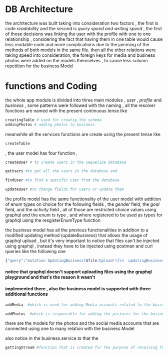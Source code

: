 # 

# DB Architecture

the architecture was built taking into consideration two factors , the first is code *readability* and the second
is *query speed and writing speed* ,
the first of those decisions was linking the user with the profile with one to one relationship , considering
the fact that having them in one table would cause less readable code and more complications due to the 
jamming of the methods of both models in the same file. then all the other relations were taking speed into consideration, the foreign keys for media and business photos were added on the models themselves , to cause less
column repetition for the business Model 


# functions and Coding

the whole app module is divided into three main modules , *user* , *profile* and *business* , some patterns were 
followed with the naming , all the resolver functions are named with the present continuous tense like 
```python
creatingTable # used for creatig the schema 
addingPhotos # adding photos to business
```
 meanwhile all the services functions are create using the present tense like 
```python
createTable
```
, the user model has four function , 
```python
createUser # to create users in the Sequelize database 
```
```python
getUsers #to get all the users in the database and
``` 
```python
findUser #to find a specific user from the database 
```
```python
updateUser #to change fields for users or update them 
```

the profile model has the same functionality of the user model with addition of enum types on choice for 
the following fields , the *gender* field, the *goal* field, and the *activity* field , all of those are restricted choice values using graphql and the enum ts type , and where registered to be used as types for graphql 
using the resgisterEnumType function 

the business model has all the previous functionalities in addition to a modified updating method (updateBusiness)
that allows the usage of graphql upload , but it's very important to notice that files can't be injected 
using graphql , instead they have to be injected using postman and curl queries like the following one 
```bash
{"query":"mutation UpdatingBusiness($file:Upload!){\n  updatingBusiness(id:1,input:{name:\"something\"}, file:$file)}"}
```
#### notice that graphql doesn't support uploading files using the graphql playground and that's the reason it wasn't
#### implemented there , also the business model is supported with three additional functions 
```python
addMedia  #which is used for adding Media accounts related to the business,
```
```python
addPhotos  #which is responsible for adding the pictures for the business 
```

there are the models for the photos and the social media accounts that are connected using one to many relation
with the business Model 

also notice in the business.service.ts that the 
```python
gettingStream #function that is created for the purpose of receiving the buffer from the graphql upload and saving it in the database
```